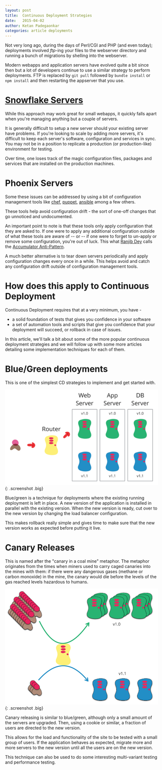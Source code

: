 ```yaml
---
layout: post
title:  Continuous Deployment Strategies
date:   2015-04-02
author: Ketan Padegaonkar
categories: article deployments
---
```


Not very long ago, during the days of Perl/CGI and PHP (and even today); deployments involved *ftp*-ing your files to the webserver directory and running a bunch of migrations by shelling into the webserver.

Modern webapps and application servers have evolved quite a bit since then but a lot of developers continue to use a similar strategy to perform deployments. FTP is replaced by `git pull` followed by `bundle install` or `npm install` and then restarting the appserver that you use.

# [Snowflake Servers](http://martinfowler.com/bliki/SnowflakeServer.html)

While this approach may work great for small webapps, it quickly falls apart when you're managing anything but a couple of servers.

It is generally difficult to setup a new server should your existing server have problems. If you're looking to scale by adding more servers, it's difficult to keep each server's software, configuration and services in sync. You may not be in a position to replicate a production (or production-like) environment for testing.

Over time, one loses track of the magic configuration files, packages and services that are installed on the production machines.


# Phoenix Servers

Some these issues can be addressed by using a bit of configuration management tools like [chef](https://www.chef.io/), [puppet](https://puppetlabs.com/), [ansible](http://www.ansible.com/home) among a few others.

These tools help avoid configuration drift - the sort of one-off changes that go unnoticed and undocumented.

An important point to note is that these tools only apply configuration that they are asked to. If one were to apply any additional configuration outside of what these tools are aware of -- or -- if one were to forget to un-apply or remove some configuration, you're out of luck. This what [Ranjib Dey](https://github.com/ranjib) calls the [Accumulator Anti-Pattern](http://server.dzone.com/articles/infrastructure-tooling-anti).

A much better alternative is to tear down servers periodically and apply configuration changes every once in a while. This helps avoid and catch any configuration drift outside of configuration management tools.

# How does this apply to Continuous Deployment

Continuous Deployment requires that at a very minimum, you have -
* a solid foundation of tests that gives you confidence in your software
* a set of automation tools and scripts that give you confidence that your deployment will succeed, or rollback in case of issues.

In this article, we'll talk a bit about some of the more popular continuous deployment strategies and we will follow up with some more articles detailing some implementation techniques for each of them.

# Blue/Green deployments

This is one of the simplest CD strategies to implement and get started with.

![blue green](/assets/images/screenshots/cd-strategies/blue-green.png){: .screenshot .big}

Blue/green is a technique for deployments where the existing running deployment is left in place. A new version of the application is installed in parallel with the existing version. When the new version is ready, cut over to the new version by changing the load balancer configuration.

This makes rollback really simple and gives time to make sure that the new version works as expected before putting it live.

# Canary Releases

This is named after the "canary in a coal mine" metaphor. The metaphor originates from the times when miners used to carry caged canaries into the mines with them: if there were any dangerous gases (methane or carbon monoxide) in the mine, the canary would die before the levels of the gas reached levels hazardous to humans.

![canary releases](/assets/images/screenshots/cd-strategies/canary.png){: .screenshot .big}

Canary releasing is similar to blue/green, although only a small amount of the servers are upgraded. Then, using a cookie or similar, a fraction of users are directed to the new version.

This allows for the load and functionality of the site to be tested with a small group of users. If the application behaves as expected, migrate more and more servers to the new version until all the users are on the new version.

This technique can also be used to do some interesting multi-variant testing and performance testing.
